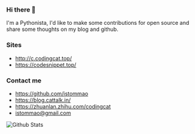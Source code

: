 ### Hi there 👋

I'm a Pythonista, I'd like to make some contributions for open source and share some thoughts on my blog and github.

### Sites

- <http://c.codingcat.top/>
- <https://codesnippet.top/>

### Contact me

- <https://github.com/istommao>
- <https://blog.cattalk.in/>
- <https://zhuanlan.zhihu.com/codingcat>
- <istommao@gmail.com>

![Github Stats](https://github-readme-stats.vercel.app/api?username=istommaoistommao&show_icons=true&theme=dark)

<!--
**istommao/istommao** is a ✨ _special_ ✨ repository because its `README.md` (this file) appears on your GitHub profile.

Here are some ideas to get you started:

- 🔭 I’m currently working on HangZhou
- 🌱 I’m currently learning ...
- 👯 I’m looking to collaborate on ...
- 🤔 I’m looking for help with ...
- 💬 Ask me about ...
- 📫 How to reach me: ...
- 😄 Pronouns: ...
- ⚡ Fun fact: ...
-->
